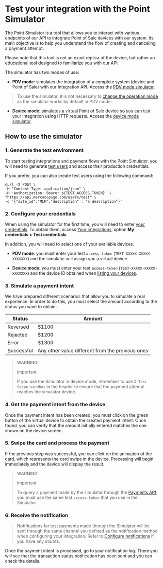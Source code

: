 # Test your integration with the Point Simulator

The Point Simulator is a tool that allows you to interact with various endpoints of our API to integrate Point of Sale devices with our system. Its main objective is to help you understand the flow of creating and canceling a payment attempt.

Please note that this tool is not an exact replica of the device, but rather an educational tool designed to familiarize you with our API.

The simulator has two modes of use:

* **PDV mode**: simulates the integration of a complete system (device and Point of Sale) with our Integration API. Access the [PDV mode simulator](https://api.mercadopago.com/point/integrator-simulator/sandbox/?ignoreapidoc=true).

 > To use the simulator, it is not necessary to [change the operation mode](/developers/en/reference/integrations_api/_point_integration-api_devices_device-id/patch) as the simulator works by default in PDV mode.

* **Device mode**: simulates a virtual Point of Sale device so you can test your integration using HTTP requests. Access the [device mode simulator](https://api.mercadopago.com/point/integrator-simulator/sandbox/device?ignoreapidoc=true).


## How to use the simulator

### 1. Generate the test environment

To start testing integrations and payment flows with the Point Simulator, you will need to generate [test users](developers/en/docs/mp-point/additional-content/your-integrations/test/accounts) and access their production credentials.

If you prefer, you can also create test users using the following command:

``` curl
curl -X POST \
-H "Content-Type: application/json" \
-H 'Authorization: Bearer ${TEST_ACCESS_TOKEN}' \
"https://api.mercadopago.com/users/test" \
-d '{"site_id":"MLM","description" : "a description"}'
```

### 2. Configure your credentials

When using the simulator for the first time, you will need to enter [your credentials](https://www.mercadopago[FAKER][URL][DOMAIN]/developers/panel/credentials). To obtain them, access [Your integrations](https://www.mercadopago[FAKER][URL][DOMAIN]/developers/panel/applications), option **My credentials > Test credentials**.

In addition, you will need to select one of your available devices.

* **PDV mode**: you must enter your test `access-token` (`TEST-XXXXX-XXXXX-XXXXXXX`) and the simulator will assign you a virtual device.

* **Device mode**: you must enter your test `access-token` (`TEST-XXXXX-XXXXX-XXXXXXX`) and the device ID obtained when [listing your devices](https://www.mercadopago[FAKER][URL][DOMAIN]/developers/es/guides/integration-api/create-payment-intent#bookmark_obtén_el_listado_de_tus_dispositivos_disponibles).

### 3. Simulate a payment intent

We have prepared different scenarios that allow you to simulate a real experience. In order to do this, you must select the amount according to the status you want to obtain:

| Status | Amount |
|---|---|
| Reversed | $1100 |
| Rejected | $1200 |
| Error | $1300 |
| Successful | Any other value different from the previous ones |

> WARNING
>
> Important
>
> If you use the Simulator in device mode, remember to use `X-Test-Scope:sandbox` in the header to ensure that the payment attempt reaches the simulator device.

### 4. Get the payment intent from the device

Once the payment intent has been created, you must click on the green button of the virtual device to obtain the created payment intent. 
Once found, you can verify that the amount initially entered matches the one shown on the device screen.

### 5. Swipe the card and process the payment

If the previous step was successful, you can click on the animation of the card, which represents the card swipe in the device. Processing will begin immediately and the device will display the result.

> WARNING
>
> Important
>
> To query a payment made by the simulator through the [Payments API](/developers/en/reference/payments/_payments_id/get), you must use the same test `access-token` that you use in the Simulator.


### 6. Receive the notification

> Notifications for test payments made through the Simulator will be sent through the same channel you defined as the notification method when configuring your integration. Refer to [Configure notifications](/developers/en/docs/mp-point/integration-configuration/integrate-with-pdv/notifications) if you have any doubts.

Once the payment intent is processed, go to your notification log. There you will see that the transaction status notification has been sent and you can check the details.

